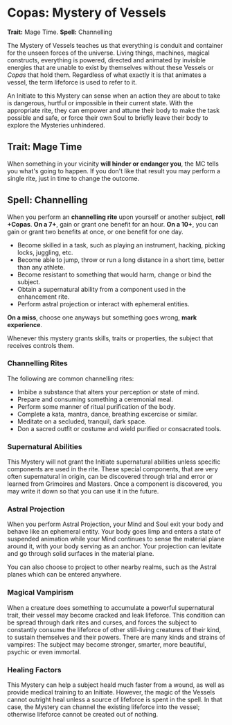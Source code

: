# Copas: Mystery of Vessels

__Trait:__ Mage Time. __Spell:__ Channelling

The Mystery of Vessels teaches us that everything is conduit and container for the unseen forces of the universe.
Living things, machines, magical constructs, everything is powered, directed and animated by invisible energies that are unable to exist by themselves without these Vessels or _Copas_ that hold them.
Regardless of what exactly it is that animates a vessel, the term lifeforce is used to refer to it.

An Initiate to this Mystery can sense when an action they are about to take is dangerous, hurtful or impossible in their current state. With the appropriate rite, they can empower and attune their body to make the task possible and safe, or force their own Soul to briefly leave their body to explore the Mysteries unhindered.


## Trait: Mage Time

When something in your vicinity __will hinder or endanger you__, the MC tells you what's going to happen. 
If you don't like that result you may perform a single rite, just in time to change the outcome.


## Spell: Channelling

When you perform an __channelling rite__ upon yourself or another subject, __roll +Copas__.
__On a 7+__, gain or grant one benefit for an hour.
__On a 10+__, you can gain or grant two benefits at once, or one benefit for one day. 

* Become skilled in a task, such as playing an instrument, hacking, picking locks, juggling, etc.
* Become able to jump, throw or run a long distance in a short time, better than any athlete.
* Become resistant to something that would harm, change or bind the subject.
* Obtain a supernatural ability from a component used in the enhancement rite.
* Perform astral projection or interact with ephemeral entities.

__On a miss__, choose one anyways but something goes wrong, __mark experience__.

Whenever this mystery grants skills, traits or properties, the subject that receives controls them.


### Channelling Rites

The following are common channelling rites:

* Imbibe a substance that alters your perception or state of mind.
* Prepare and consuming something a ceremonial meal. 
* Perform some manner of ritual purification of the body.
* Complete a kata, mantra, dance, breathing excercise or similar.
* Meditate on a secluded, tranquil, dark space.
* Don a sacred outfit or costume and wield purified or consacrated tools.


### Supernatural Abilities

This Mystery will not grant the Initiate supernatural abilities unless specific components are used in the rite. 
These special components, that are very often supernatural in origin, can be discovered through trial and error or learned from Grimoires and Masters. 
Once a component is discovered, you may write it down so that you can use it in the future.

### Astral Projection

When you perform Astral Projection, your Mind and Soul exit your body and behave like an ephemeral entity. 
Your body goes limp and enters a state of suspended animation while your Mind continues to sense the material plane around it, with your body serving as an anchor.
Your projection can levitate and go through solid surfaces in the material plane.

You can also choose to project to other nearby realms, such as the Astral planes which can be entered anywhere. 

### Magical Vampirism

When a creature does something to accumulate a powerful supernatural trait, their vessel may become cracked and leak lifeforce. 
This condition can be spread through dark rites and curses, and forces the subject to constantly consume the lifeforce of other still-living creatures of their kind, to sustain themselves and their powers. 
There are many kinds and strains of vampires: The subject may become stronger, smarter, more beautiful, psychic or even immortal.

### Healing Factors

This Mystery can help a subject heald much faster from a wound, as well as provide medical training to an Initiate.
However, the magic of the Vessels cannot outright heal unless a source of lifeforce is spent in the spell. 
In that case, the Mystery can channel the existing lifeforce into the vessel; otherwise lifeforce cannot be created out of nothing.





